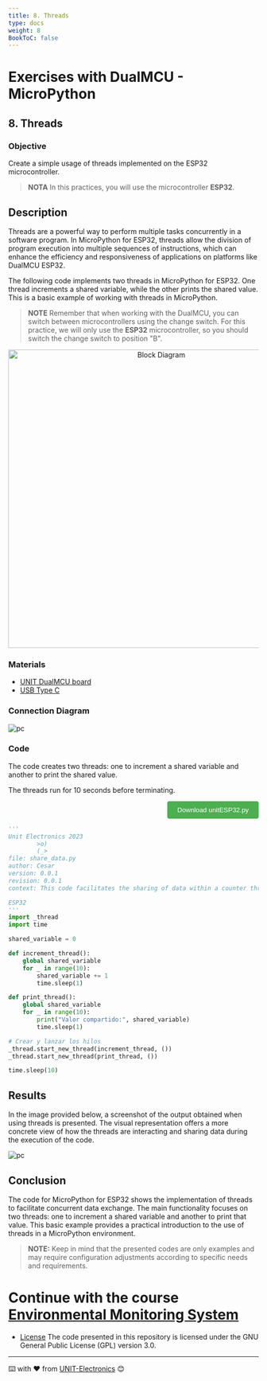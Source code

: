 ```yaml
---
title: 8. Threads
type: docs
weight: 8
BookToC: false
---
```


# Exercises with DualMCU - MicroPython

## 8.   Threads
###	 Objective

Create a simple usage of threads implemented on the ESP32 microcontroller.

>**NOTA**  In this practices, you will use the microcontroller **ESP32**.
## Description

Threads are a powerful way to perform multiple tasks concurrently in a software program. In MicroPython for ESP32, threads allow the division of program execution into multiple sequences of instructions, which can enhance the efficiency and responsiveness of applications on platforms like DualMCU ESP32.

The following code implements two threads in MicroPython for ESP32. One thread increments a shared variable, while the other prints the shared value. This is a basic example of working with threads in MicroPython.

>**NOTE**
> Remember that when working with the DualMCU, you can switch between microcontrollers using the change switch. For this practice, we will only use the **ESP32** microcontroller, so you should switch the change switch to position "B".

<div style="text-align: center;">
    <img src="/DualMCU_Getting_Started/docs/2-Micropython/images/selector.png" alt="Block Diagram" title="Block Diagram" style="width: 600px;">
</div>

###	 Materials

- <a href="https://uelectronics.com/producto/unit-dualmcu-esp32-rp2040-tarjeta-de-desarrollo/" target="_blank">UNIT DualMCU board</a>
- <a href="https://uelectronics.com/producto/cable-usb-tipo-c-3a-6a/" target="_blank"> USB Type C</a>


### Connection Diagram
![pc](/DualMCU_Getting_Started/docs/3-Led_intermitente/images/pc_dual.jpg)

### Code

The code creates two threads: one to increment a shared variable and another to print the shared value.

The threads run for 10 seconds before terminating.

<div style="text-align: right;">
    <a href="/DualMCU_Getting_Started/docs/8-Hilos/code/unitRP2040_threads.py" download="unitESP32_threads.py">
        <button style="background-color: #4CAF50; color: white; padding: 10px 20px; border: none; border-radius: 4px; cursor: pointer;">
            Download unitESP32.py
        </button>
    </a>
</div>

```py
'''
Unit Electronics 2023
        >o)
        (_>
file: share_data.py
author: Cesar
version: 0.0.1
revision: 0.0.1
context: This code facilitates the sharing of data within a counter through the utilization of threads.

ESP32
'''
import _thread
import time

shared_variable = 0

def increment_thread():
    global shared_variable
    for _ in range(10):
        shared_variable += 1
        time.sleep(1)

def print_thread():
    global shared_variable
    for _ in range(10):
        print("Valor compartido:", shared_variable)
        time.sleep(1)

# Crear y lanzar los hilos
_thread.start_new_thread(increment_thread, ())
_thread.start_new_thread(print_thread, ())

time.sleep(10)

```

## Results

In the image provided below, a screenshot of the output obtained when using threads is presented. The visual representation offers a more concrete view of how the threads are interacting and sharing data during the execution of the code.

![pc](/DualMCU_Getting_Started/docs/8-Hilos/images/shell.png)

## Conclusion
The  code for MicroPython for ESP32 shows the implementation of threads to facilitate concurrent data exchange. The main functionality focuses on two threads: one to increment a shared variable and another to print that value. This basic example provides a practical introduction to the use of threads in a MicroPython environment.


> **NOTE:** Keep in mind that the presented codes are only examples and may require configuration adjustments according to specific needs and requirements.

# Continue with the course [Environmental Monitoring System](/DualMCU_Getting_Started/docs/9-sistema_de_monitoreo/)

* [License](https://www.gnu.org/licenses/gpl-3.0.html) The code presented in this repository is licensed under the GNU General Public License (GPL) version 3.0.

---
⌨️ with ❤️ from [UNIT-Electronics](https://github.com/UNIT-Electronics) 😊 